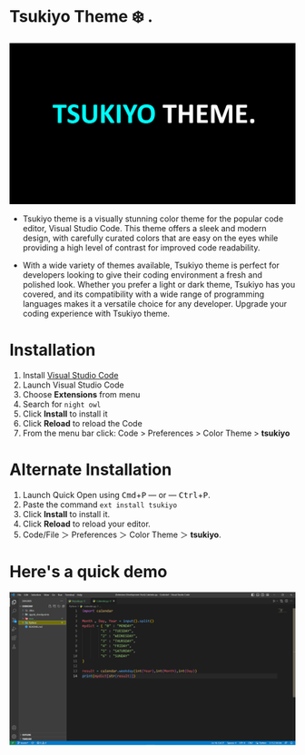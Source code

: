 # Tsukiyo Theme ❄️ . 

![Banner](/images/banner.png)


*  Tsukiyo theme is a visually stunning color theme for the popular code editor, Visual Studio Code. This theme offers a sleek and modern design, with carefully curated colors that are easy on the eyes while providing a high level of contrast for improved code readability.

*  With a wide variety of themes available, Tsukiyo theme is perfect for developers looking to give their coding environment a fresh and polished look. Whether you prefer a light or dark theme, Tsukiyo has you covered, and its compatibility with a wide range of programming languages makes it a versatile choice for any developer. Upgrade your coding experience with Tsukiyo theme.
  
# Installation

1.  Install [Visual Studio Code](https://code.visualstudio.com/)
2.  Launch Visual Studio Code
3.  Choose **Extensions** from menu
4.  Search for `night owl`
5.  Click **Install** to install it
6.  Click **Reload** to reload the Code
7.  From the menu bar click: Code > Preferences > Color Theme > **tsukiyo**

# Alternate Installation

1.  Launch Quick Open using <kbd>Cmd</kbd>+<kbd>P</kbd> — or — <kbd>Ctrl</kbd>+<kbd>P</kbd>.
2.  Paste the command `ext install tsukiyo`
3.  Click **Install** to install it.
4.  Click **Reload** to reload your editor.
5.  Code/File ＞ Preferences ＞ Color Theme ＞ **tsukiyo**.  
  
# Here's a quick demo

![image](/images/image.PNG)